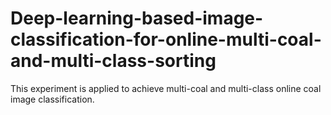 # Deep-learning-based-image-classification-for-online-multi-coal-and-multi-class-sorting
This experiment is applied to achieve multi-coal and multi-class online coal image classification.
